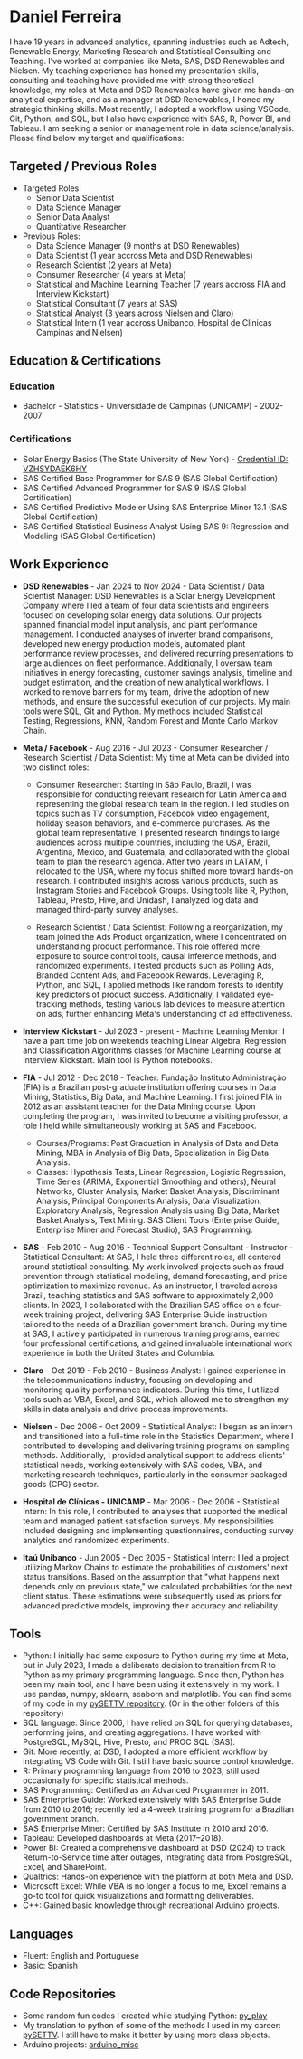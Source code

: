 # Daniel Ferreira
I have 19 years in advanced analytics, spanning industries such as Adtech, Renewable Energy, Marketing Research and Statistical Consulting and Teaching. I’ve worked at companies like Meta, SAS, DSD Renewables and Nielsen. My teaching experience has honed my presentation skills, consulting and teaching have provided me with strong theoretical knowledge, my roles at Meta and DSD Renewables have given me hands-on analytical expertise, and as a manager at DSD Renewables, I honed my strategic thinking skills. Most recently, I adopted a workflow using VSCode, Git, Python, and SQL, but I also have experience with SAS, R, Power BI, and Tableau. I am seeking a senior or management role in data science/analysis. Please find below my target and qualifications:

## Targeted / Previous Roles

- Targeted Roles: 
    - Senior Data Scientist 
    - Data Science Manager
    - Senior Data Analyst
    - Quantitative Researcher 
- Previous Roles:
    - Data Science Manager (9 months at DSD Renewables)
    - Data Scientist (1 year accross  Meta and DSD Renewables) 
    - Research Scientist (2 years at Meta)
    - Consumer Researcher (4 years at Meta)
    - Statistical and Machine Learning Teacher (7 years accross FIA and Interview Kickstart)
    - Statistical Consultant (7 years at SAS)
    - Statistical Analyst (3 years across Nielsen and Claro)
    - Statistical Intern (1 year accross Unibanco, Hospital de Clinicas Campinas and Nielsen) 

## Education & Certifications
### Education
- Bachelor - Statistics - Universidade de Campinas (UNICAMP) - 2002-2007
### Certifications
- Solar Energy Basics (The State University of New York) - [Credential ID: VZHSYDAEK6HY](https://www.coursera.org/account/accomplishments/verify/VZHSYDAEK6HY)
- SAS Certified Base Programmer for SAS 9 (SAS Global Certification)
- SAS Certified Advanced Programmer for SAS 9 (SAS Global Certification)
- SAS Certified Predictive Modeler Using SAS Enterprise Miner 13.1 (SAS Global Certification)
- SAS Certified Statistical Business Analyst Using SAS 9: Regression and Modeling (SAS Global Certification)

## Work Experience 
- **DSD Renewables** - Jan 2024 to Nov 2024 - Data Scientist / Data Scientist Manager: DSD Renewables is a Solar Energy Development Company where I led a team of four data scientists and engineers focused on developing solar energy data solutions. Our projects spanned financial model input analysis, and plant performance management. I conducted analyses of inverter brand comparisons, developed new energy production models, automated plant performance review processes, and delivered recurring presentations to large audiences on fleet performance. Additionally, I oversaw team initiatives in energy forecasting, customer savings analysis, timeline and budget estimation, and the creation of new analytical workflows. I worked to remove barriers for my team, drive the adoption of new methods, and ensure the successful execution of our projects. My main tools were SQL, Git and Python. My methods included Statistical Testing, Regressions, KNN, Random Forest and Monte Carlo Markov Chain.

- **Meta / Facebook** - Aug 2016 - Jul 2023 - Consumer Researcher / Research Scientist / Data Scientist: My time at Meta can be divided into two distinct roles:
    - Consumer Researcher:
Starting in São Paulo, Brazil, I was responsible for conducting relevant research for Latin America and representing the global research team in the region. I led studies on topics such as TV consumption, Facebook video engagement, holiday season behaviors, and e-commerce purchases. As the global team representative, I presented research findings to large audiences across multiple countries, including the USA, Brazil, Argentina, Mexico, and Guatemala, and collaborated with the global team to plan the research agenda. After two years in LATAM, I relocated to the USA, where my focus shifted more toward hands-on research. I contributed insights across various products, such as Instagram Stories and Facebook Groups. Using tools like R, Python, Tableau, Presto, Hive, and Unidash, I analyzed log data and managed third-party survey analyses.

    - Research Scientist / Data Scientist:
Following a reorganization, my team joined the Ads Product organization, where I concentrated on understanding product performance. This role offered more exposure to source control tools, causal inference methods, and randomized experiments. I tested products such as Polling Ads, Branded Content Ads, and Facebook Rewards. Leveraging R, Python, and SQL, I applied methods like random forests to identify key predictors of product success. Additionally, I validated eye-tracking methods, testing various lab devices to measure attention on ads, further enhancing Meta's understanding of ad effectiveness.

- **Interview Kickstart** - Jul 2023 - present -  Machine Learning Mentor: I have a part time job on weekends teaching Linear Algebra, Regression and Classification Algorithms classes for Machine Learning course at Interview Kickstart. Main tool is Python notebooks.

- **FIA** - Jul 2012 - Dec 2018 - Teacher: Fundação Instituto Administração (FIA) is a Brazilian post-graduate institution offering courses in Data Mining, Statistics, Big Data, and Machine Learning. I first joined FIA in 2012 as an assistant teacher for the Data Mining course. Upon completing the program, I was invited to become a visiting professor, a role I held while simultaneously working at SAS and Facebook.
    - Courses/Programs: Post Graduation in Analysis of Data and Data Mining, MBA in Analysis of Big Data, Specialization in Big Data Analysis.
    - Classes: Hypothesis Tests, Linear Regression, Logistic Regression, Time Series (ARIMA, Exponential Smoothing and others), Neural Networks, Cluster Analysis, Market Basket Analysis, Discriminant Analysis, Principal Components Analysis, Data Visualization, Exploratory Analysis, Regression Analysis using Big Data, Market Basket Analysis, Text Mining. SAS Client Tools (Enterprise Guide, Enterprise Miner and Forecast Studio), SAS Programming.   

- **SAS** - Feb 2010 - Aug 2016 - Technical Support Consultant - Instructor - Statistical Consultant: At SAS, I held three different roles, all centered around statistical consulting. My work involved projects such as fraud prevention through statistical modeling, demand forecasting, and price optimization to maximize revenue. As an instructor, I traveled across Brazil, teaching statistics and SAS software to approximately 2,000 clients. In 2023, I collaborated with the Brazilian SAS office on a four-week training project, delivering SAS Enterprise Guide instruction tailored to the needs of a Brazilian government branch. During my time at SAS, I actively participated in numerous training programs, earned four professional certifications, and gained invaluable international work experience in both the United States and Colombia.

- **Claro** - Oct 2019 - Feb 2010 - Business Analyst: I gained experience in the telecommunications industry, focusing on developing and monitoring quality performance indicators. During this time, I utilized tools such as VBA, Excel, and SQL, which allowed me to strengthen my skills in data analysis and drive process improvements.

- **Nielsen** - Dec 2006 - Oct 2009 - Statistical Analyst: I began as an intern and transitioned into a full-time role in the Statistics Department, where I contributed to developing and delivering training programs on sampling methods. Additionally, I provided analytical support to address clients' statistical needs, working extensively with SAS codes, VBA, and marketing research techniques, particularly in the consumer packaged goods (CPG) sector.

- **Hospital de Clínicas - UNICAMP** - Mar 2006 - Dec 2006 - Statistical Intern: In this role, I contributed to analyses that supported the medical team and managed patient satisfaction surveys. My responsibilities included designing and implementing questionnaires, conducting survey analytics and randomized experiments.

- **Itaú Unibanco** - Jun 2005 - Dec 2005 - Statistical Intern: I led a project utilizing Markov Chains to estimate the probabilities of customers' next status transitions. Based on the assumption that "what happens next depends only on previous state," we calculated probabilities for the next client status. These estimations were subsequently used as priors for advanced predictive models, improving their accuracy and reliability.

## Tools
- Python: I initially had some exposure to Python during my time at Meta, but in July 2023, I made a deliberate decision to transition from R to Python as my primary programming language. Since then, Python has been my main tool, and I have been using it extensively in my work. I use pandas, numpy, sklearn, seaborn and matplotlib. You can find some of my code in my [pySETTV repository](https://github.com/danielrferreira/pySETTV). (Or in the other folders of this repository)
- SQL language: Since 2006, I have relied on SQL for querying databases, performing joins, and creating aggregations. I have worked with PostgreSQL, MySQL, Hive, Presto, and PROC SQL (SAS).
- Git: More recently, at DSD, I adopted a more efficient workflow by integrating VS Code with Git. I still have basic source control knowledge.
- R: Primary programming language from 2016 to 2023; still used occasionally for specific statistical methods.
- SAS Programming: Certified as an Advanced Programmer in 2011.
- SAS Enterprise Guide: Worked extensively with SAS Enterprise Guide from 2010 to 2016; recently led a 4-week training program for a Brazilian government branch.
- SAS Enterprise Miner: Certified by SAS Institute in 2010 and 2016.
- Tableau: Developed dashboards at Meta (2017–2018).
- Power BI: Created a comprehensive dashboard at DSD (2024) to track Return-to-Service time after outages, integrating data from PostgreSQL, Excel, and SharePoint.
- Qualtrics: Hands-on experience with the platform at both Meta and DSD.
- Microsoft Excel: While VBA is no longer a focus to me, Excel remains a go-to tool for quick visualizations and formatting deliverables.
- C++: Gained basic knowledge through recreational Arduino projects.

## Languages
- Fluent: English and Portuguese
- Basic: Spanish

## Code Repositories
- Some random fun codes I created while studying Python: [py_play](https://github.com/danielrferreira/py_play/blob/main/readme.md)
- My translation to python of some of the methods I used in my career: [pySETTV](https://github.com/danielrferreira/pySETTV). I still have to make it better by using more class objects.
- Arduino projects: [arduino_misc](https://github.com/danielrferreira/arduino_misc)
